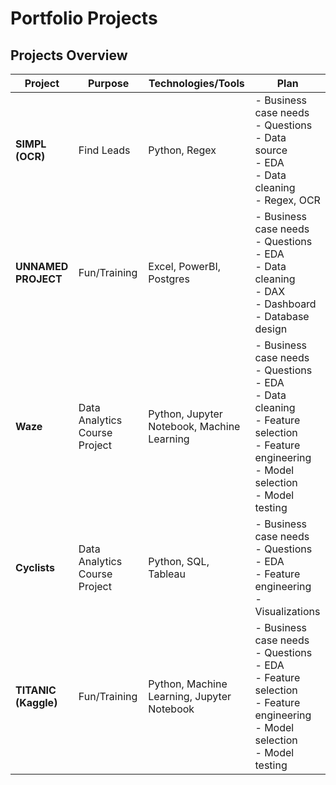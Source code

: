 # Portfolio Projects

## Projects Overview

| **Project**          | **Purpose**                    | **Technologies/Tools**               | **Plan**                                                                                   |
|-----------------------|--------------------------------|---------------------------------------|-------------------------------------------------------------------------------------------|
| **SIMPL (OCR)**       | Find Leads                    | Python, Regex                        | - Business case needs  <br> - Questions  <br> - Data source  <br> - EDA  <br> - Data cleaning <br> - Regex, OCR  |
| **UNNAMED PROJECT**   | Fun/Training                  | Excel, PowerBI, Postgres             | - Business case needs  <br> - Questions  <br> - EDA  <br> - Data cleaning  <br> - DAX  <br> - Dashboard  <br> - Database design |
| **Waze**              | Data Analytics Course Project | Python, Jupyter Notebook, Machine Learning | - Business case needs  <br> - Questions  <br> - EDA  <br> - Data cleaning  <br> - Feature selection <br> - Feature engineering <br> - Model selection <br> - Model testing |
| **Cyclists**          | Data Analytics Course Project | Python, SQL, Tableau                | - Business case needs  <br> - Questions  <br> - EDA  <br> - Feature engineering  <br> - Visualizations |
| **TITANIC (Kaggle)**  | Fun/Training                  | Python, Machine Learning, Jupyter Notebook | - Business case needs  <br> - Questions  <br> - EDA  <br> - Feature selection  <br> - Feature engineering <br> - Model selection <br> - Model testing | 
